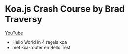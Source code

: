 # Koa.js Crash Course by Brad Traversy

[YouTube](https://www.youtube.com/watch?v=z84uTk5zmak)

- Hello World in 4 regels koa
- met koa-router en Hello Test